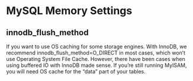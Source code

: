 # MySQL Memory Settings
## innodb_flush_method
If you want to use OS caching for some storage engines. With InnoDB, we recommend innodb_flush_method=O_DIRECT  in most cases, which won’t use Operating System File Cache. However, there have been cases when using buffered IO with InnoDB made sense. If you’re still running MyISAM, you will need OS cache for the “data” part of your tables.
